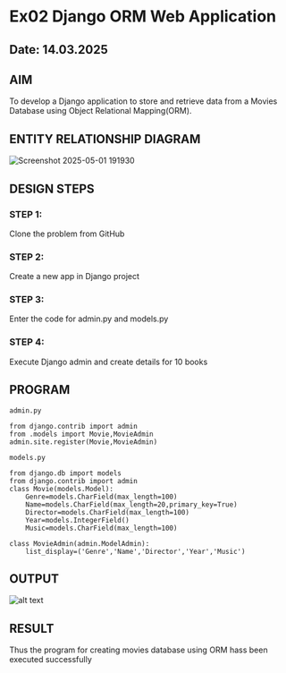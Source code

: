 # Ex02 Django ORM Web Application
## Date: 14.03.2025

## AIM
To develop a Django application to store and retrieve data from a Movies Database using Object Relational Mapping(ORM).

## ENTITY RELATIONSHIP DIAGRAM
![Screenshot 2025-05-01 191930](https://github.com/user-attachments/assets/63a92452-7e36-40d9-9e66-5900e81da176)

## DESIGN STEPS

### STEP 1:
Clone the problem from GitHub

### STEP 2:
Create a new app in Django project

### STEP 3:
Enter the code for admin.py and models.py

### STEP 4:
Execute Django admin and create details for 10 books

## PROGRAM
```
admin.py

from django.contrib import admin
from .models import Movie,MovieAdmin
admin.site.register(Movie,MovieAdmin)

models.py

from django.db import models
from django.contrib import admin
class Movie(models.Model):
    Genre=models.CharField(max_length=100)
    Name=models.CharField(max_length=20,primary_key=True)
    Director=models.CharField(max_length=100)
    Year=models.IntegerField()
    Music=models.CharField(max_length=100)
 
class MovieAdmin(admin.ModelAdmin):
    list_display=('Genre','Name','Director','Year','Music')

```


## OUTPUT

![alt text](<Screenshot 2025-03-14 091104.png>)


## RESULT
Thus the program for creating movies database using ORM hass been executed successfully
